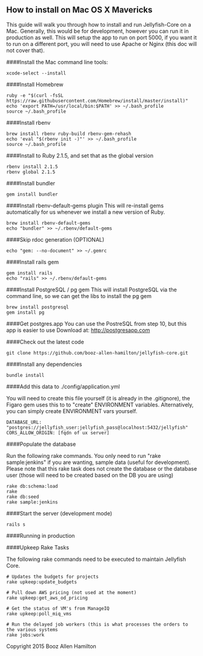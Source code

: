 ## How to install on Mac OS X Mavericks

This guide will walk you through how to install and run Jellyfish-Core on a Mac.  Generally, this would be for
development, however you can run it in production as well.  This will setup the app to run on port 5000, if you want
it to run on a different port, you will need to use Apache or Nginx (this doc will not cover that).

####Install the Mac command line tools:

````
xcode-select --install
````

####Install Homebrew

````
ruby -e "$(curl -fsSL https://raw.githubusercontent.com/Homebrew/install/master/install)"
echo 'export PATH=/usr/local/bin:$PATH' >> ~/.bash_profile
source ~/.bash_profile
````


####Install rbenv

````
brew install rbenv ruby-build rbenv-gem-rehash
echo 'eval "$(rbenv init -)"' >> ~/.bash_profile
source ~/.bash_profile
````

####Install to Ruby 2.1.5, and set that as the global version

````
rbenv install 2.1.5
rbenv global 2.1.5
````

####Install bundler

````
gem install bundler
````

####Install rbenv-default-gems plugin
This will re-install gems automatically for us whenever we install a new version of Ruby.

````
brew install rbenv-default-gems
echo "bundler" >> ~/.rbenv/default-gems
````

####Skip rdoc generation (OPTIONAL)
````
echo "gem: --no-document" >> ~/.gemrc
````

####Install rails gem

````
gem install rails
echo "rails" >> ~/.rbenv/default-gems
````

####Install PostgreSQL / pg gem
This will install PostgreSQL via the command line, so we can get the libs to install the pg gem

````
brew install postgresql
gem install pg
````

####Get postgres.app
You can use the PostreSQL from step 10, but this app is easier to use
Download at: http://postgresapp.com


####Check out the latest code

````
git clone https://github.com/booz-allen-hamilton/jellyfish-core.git
````

####Install any dependencies

````
bundle install
````

####Add this data to ./config/application.yml

You will need to create this file yourself (it is already in the .gitignore),
the Figaro gem uses this to to "create" ENVIRONMENT variables.  Alternatively,
you can simply create ENVIRONMENT vars yourself.


````
DATABASE_URL:     "postgres://jellyfish_user:jellyfish_pass@localhost:5432/jellyfish"
CORS_ALLOW_ORIGIN: [fqdn of ux server]
````

####Populate the database

Run the following rake commands.  You only need to run "rake sample:jenkins" if
you are wanting, sample data (useful for development).  Please note that this
rake task does not create the database or the database user (those will need
to be created based on the DB you are using)

````
rake db:schema:load
rake
rake db:seed
rake sample:jenkins
````

####Start the server (development mode)

````
rails s
````

####Running in production



####Upkeep Rake Tasks

The following rake commands need to be executed to maintain Jellyfish Core.

````
# Updates the budgets for projects
rake upkeep:update_budgets

# Pull down AWS pricing (not used at the moment)
rake upkeep:get_aws_od_pricing

# Get the status of VM's from ManageIQ
rake upkeep:poll_miq_vms

# Run the delayed job workers (this is what processes the orders to the various systems
rake jobs:work
````


Copyright 2015 Booz Allen Hamilton
